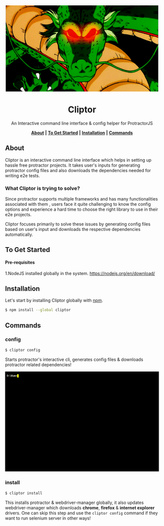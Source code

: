 <p align="center">
  <img src="./images/shenron.gif" alt="shenron"/>
</p>

# <center>Cliptor</center>

<p align="center">
   An Interactive command line interface & config helper for ProtractorJS
<p>

**<center>[About](#about)** **|** **[To Get Started](#to-get-started)** **|** **[Installation](#installation)** **|** **[Commands](#commands)</center>**

## About

Cliptor is an interactive command line interface which helps in setting up hassle free protractor projects. It takes user's inputs for generating protractor config files and also downloads the dependencies needed for writing e2e tests.

### What Cliptor is trying to solve?

Since protractor supports multiple frameworks and has many functionalities associated with them , users face it quite challenging to know the config options and experience a hard time to choose the right library to use in their e2e projects. 

Cliptor focuses primarily to solve these issues by generating config files based on user's input and downloads the respective dependencies automatically.

## To Get Started

#### Pre-requisites
1.NodeJS installed globally in the system.
https://nodejs.org/en/download/

## Installation

Let's start by installing Cliptor globally with [npm](https://www.npmjs.com/).

```sh
$ npm install --global cliptor
```
## Commands

### config

```sh
$ cliptor config
```
Starts protractor's interactive cli, generates config files & downloads protractor related dependencies!

<p>
  <img src="./images/cliptor.gif" alt="cliptor"/>
</p>

### install

```sh
$ cliptor install
```
This installs protractor & webdriver-manager globally, it also updates webdriver-manager which downloads **chrome**, **firefox** & **internet explorer** drivers. One can skip this step and use the `cliptor config` command if they want to run selenium server in other ways!
